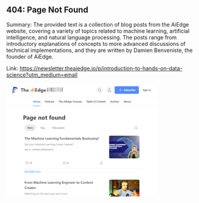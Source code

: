 ## 404: Page Not Found
Summary: The provided text is a collection of blog posts from the AiEdge website, covering a variety of topics related to machine learning, artificial intelligence, and natural language processing. The posts range from introductory explanations of concepts to more advanced discussions of technical implementations, and they are written by Damien Benveniste, the founder of AiEdge.

Link: https://newsletter.theaiedge.io/p/introduction-to-hands-on-data-science?utm_medium=email

<img src="/img/af937e41-d0ce-4475-96d0-254101ab6277.png" width="400" />
<br/><br/>
